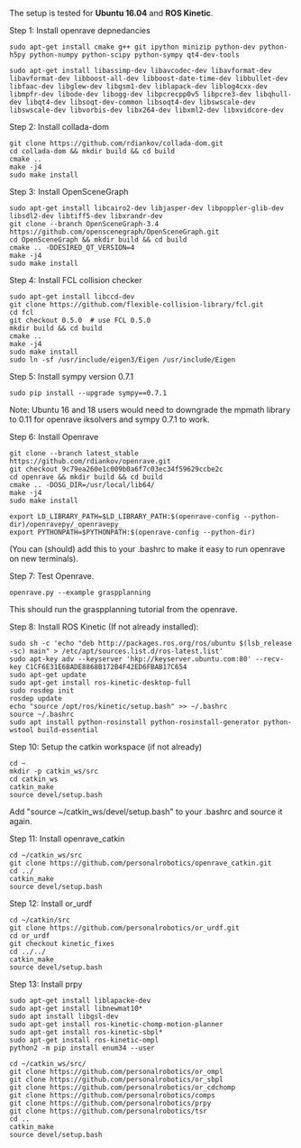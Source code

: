The setup is tested for **Ubuntu 16.04** and **ROS Kinetic**.

Step 1: Install openrave depnedancies

```
sudo apt-get install cmake g++ git ipython minizip python-dev python-h5py python-numpy python-scipy python-sympy qt4-dev-tools

sudo apt-get install libassimp-dev libavcodec-dev libavformat-dev libavformat-dev libboost-all-dev libboost-date-time-dev libbullet-dev libfaac-dev libglew-dev libgsm1-dev liblapack-dev liblog4cxx-dev libmpfr-dev libode-dev libogg-dev libpcrecpp0v5 libpcre3-dev libqhull-dev libqt4-dev libsoqt-dev-common libsoqt4-dev libswscale-dev libswscale-dev libvorbis-dev libx264-dev libxml2-dev libxvidcore-dev

```
Step 2: Install collada-dom 

```
git clone https://github.com/rdiankov/collada-dom.git
cd collada-dom && mkdir build && cd build
cmake ..
make -j4
sudo make install
```

Step 3: Install OpenSceneGraph

```
sudo apt-get install libcairo2-dev libjasper-dev libpoppler-glib-dev libsdl2-dev libtiff5-dev libxrandr-dev
git clone --branch OpenSceneGraph-3.4 https://github.com/openscenegraph/OpenSceneGraph.git
cd OpenSceneGraph && mkdir build && cd build
cmake .. -DDESIRED_QT_VERSION=4
make -j4
sudo make install
```

Step 4: Install FCL collision checker 

```
sudo apt-get install libccd-dev
git clone https://github.com/flexible-collision-library/fcl.git
cd fcl
git checkout 0.5.0  # use FCL 0.5.0
mkdir build && cd build
cmake ..
make -j4
sudo make install
sudo ln -sf /usr/include/eigen3/Eigen /usr/include/Eigen
```

Step 5: Install sympy version 0.7.1

```
sudo pip install --upgrade sympy==0.7.1
```

Note: Ubuntu 16 and 18 users would need to downgrade the mpmath library to 0.11 for openrave iksolvers and sympy 0.7.1 to work.

Step 6: Install Openrave
```
git clone --branch latest_stable https://github.com/rdiankov/openrave.git
git checkout 9c79ea260e1c009b0a6f7c03ec34f59629ccbe2c
cd openrave && mkdir build && cd build
cmake .. -DOSG_DIR=/usr/local/lib64/
make -j4
sudo make install

export LD_LIBRARY_PATH=$LD_LIBRARY_PATH:$(openrave-config --python-dir)/openravepy/_openravepy_
export PYTHONPATH=$PYTHONPATH:$(openrave-config --python-dir)
```
(You can (should) add this to your .bashrc to make it easy to run openrave on new terminals).

Step 7: Test Openrave.
```
openrave.py --example graspplanning
```

This should run the graspplanning tutorial from the openrave.

Step 8: Install ROS Kinetic (If not already installed):

```
sudo sh -c 'echo "deb http://packages.ros.org/ros/ubuntu $(lsb_release -sc) main" > /etc/apt/sources.list.d/ros-latest.list'
sudo apt-key adv --keyserver 'hkp://keyserver.ubuntu.com:80' --recv-key C1CF6E31E6BADE8868B172B4F42ED6FBAB17C654
sudo apt-get update
sudo apt-get install ros-kinetic-desktop-full
sudo rosdep init
rosdep update
echo "source /opt/ros/kinetic/setup.bash" >> ~/.bashrc
source ~/.bashrc
sudo apt install python-rosinstall python-rosinstall-generator python-wstool build-essential
```

Step 10: Setup the catkin workspace (if not already)

```
cd ~
mkdir -p catkin_ws/src
cd catkin_ws
catkin_make
source devel/setup.bash
```

Add "source ~/catkin_ws/devel/setup.bash" to your .bashrc and source it again.

Step 11: Install openrave_catkin 

```
cd ~/catkin_ws/src
git clone https://github.com/personalrobotics/openrave_catkin.git
cd ../
catkin_make
source devel/setup.bash
```

Step 12: Install or_urdf

```
cd ~/catkin/src
git clone https://github.com/personalrobotics/or_urdf.git
cd or_urdf
git checkout kinetic_fixes
cd ../../
catkin_make
source devel/setup.bash
```

Step 13: Install prpy

```
sudo apt-get install liblapacke-dev
sudo apt-get install libnewmat10*
sudo apt install libgsl-dev
sudo apt-get install ros-kinetic-chomp-motion-planner
sudo apt-get install ros-kinetic-sbpl*
sudo apt-get install ros-kinetic-ompl
python2 -m pip install enum34 --user

cd ~/catkin_ws/src/
git clone https://github.com/personalrobotics/or_ompl
git clone https://github.com/personalrobotics/or_sbpl
git clone https://github.com/personalrobotics/or_cdchomp
git clone https://github.com/personalrobotics/comps
git clone https://github.com/personalrobotics/prpy
git clone https://github.com/personalrobotics/tsr
cd ..
catkin_make
source devel/setup.bash
```
